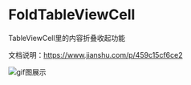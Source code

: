 # FoldTableViewCell
TableViewCell里的内容折叠收起功能

文档说明：https://www.jianshu.com/p/459c15cf6ce2

![gif图展示](https://github.com/anchoriter/FoldTableViewCell/blob/master/1.gif)

